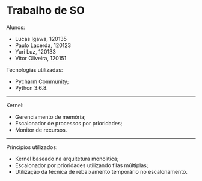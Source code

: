 # Trabalho de SO

Alunos:
- Lucas Igawa, 120135
- Paulo Lacerda, 120123
- Yuri Luz, 120133
- Vitor Oliveira, 120151

Tecnologias utilizadas:
 - Pycharm Community;
 - Python 3.6.8.
 --------------
Kernel:
- Gerenciamento de memória;
- Escalonador de processos por prioridades;
- Monitor de recursos.
-------------------
Princípios utilizados: 
- Kernel baseado na arquitetura monolítica;
- Escalonador por prioridades utilizando filas múltiplas;
- Utilização da técnica de rebaixamento temporário no escalonamento.
